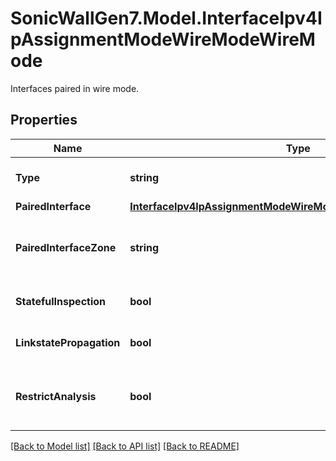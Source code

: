 # SonicWallGen7.Model.InterfaceIpv4IpAssignmentModeWireModeWireMode
Interfaces paired in wire mode.

## Properties

Name | Type | Description | Notes
------------ | ------------- | ------------- | -------------
**Type** | **string** | Set the type for wiremode. | [optional] 
**PairedInterface** | [**InterfaceIpv4IpAssignmentModeWireModeWireModePairedInterface**](InterfaceIpv4IpAssignmentModeWireModeWireModePairedInterface.md) |  | [optional] 
**PairedInterfaceZone** | **string** | Set the paired interface zone for wiremode. | [optional] 
**StatefulInspection** | **bool** | Enable stateful inspection. | [optional] 
**LinkstatePropagation** | **bool** | Enable link state propagation. | [optional] 
**RestrictAnalysis** | **bool** | Enable restrict analysis at resource limit. | [optional] 

[[Back to Model list]](../README.md#documentation-for-models) [[Back to API list]](../README.md#documentation-for-api-endpoints) [[Back to README]](../README.md)

